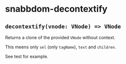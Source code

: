 # snabbdom-decontextify 

## `decontextify(vnode: VNode) => VNode`

Returns a clone of the provided `VNode` without context.

This meens only `sel` (only `tagName`), `text` and `children`.

See test for example.
